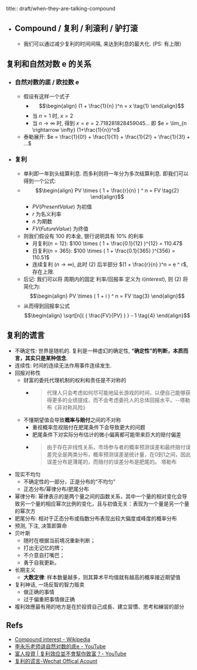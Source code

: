 title:: draft/when-they-are-talking-compound
- ## Compound / 复利 / 利滚利 / 驴打滚
  - 我们可以通过减少复利的时间间隔, 来达到利息的最大化. (PS: 有上限)
## 复利和自然对数 e 的关系
  - ### 自然对数的底 / 欧拉数 e
    - 假设有这样一个式子
      - $$\begin{align}  (1 + \frac{1}{n} )^n = x  \tag{1} \end{align}$$
      - 当 $n=1$ 时, $x=2$
      - 当 $n \rightarrow \infty$ 时, 得到 $x = e = 2.7 1828 1828 45 90 45 ...$ 即 $e = \lim_{n \rightarrow \infty} (1+\frac{1}{n})^n$
    - 泰勒展开: $e = \frac{1}{0!} + \frac{1}{1!} + \frac{1}{2!} + \frac{1}{3!} + ...$
  - ### 复利
    - 单利即一年到头结算利息. 而多利则将一年分为多次结算利息. 即我们可以得到一个公式:
    - $$\begin{align}  PV \times ( 1 + \frac{r}{n} ) ^ n = FV  \tag{2} \end{align}$$
      - $PV(Present Value)$ 为初值
      - $r$ 为名义利率
      - $n$ 为期数
      - $FV(Future Value)$ 为终值
    - 则我们假设有 100 的本金, 银行说明具有 $10\%$ 的利率
      - 月复利$(n=12)$: $100 \times ( 1 + \frac{0.1}{12} )^{12} = 110.47$
      - 日复利$(n=365)$: $100 \times ( 1 + \frac{0.1}{365} )^{356} = 110.51$
      - 连续复利 ($n \rightarrow \infty$), 此时 $(2)$ 后半部分 $(1 + \frac{r}{n} )^n = e ^ r$, 存在上限.
    - 后记: 我们可以将 周期内的固定 利率/回报率 定义为 $i(interest)$, 则 $(2)$ 将简化为:
      $$\begin{align}  PV \times ( 1 + i ) ^ n = FV \tag{3} \end{align}$$
    - 从而得到回报率公式
      $$\begin{align} \sqrt[n]{ ( \frac{FV}{PV} ) } - 1 \tag{4} \end{align}$$
## 复利的谎言
  - 不确定性: 世界是随机的. 复利是一种虚幻的确定性, **“确定性”的判断，本质而言，其实只是某种信念**.
  - 连续性: 时间的连续无法作用事件连续发生.
  - 回报对称性
    - 财富的委托代理机制的权利和责任是不对称的
      - > 代理人只会考虑如何尽可能地延长游戏的时间，以便自己能够获得更多的业绩提成，而不会考虑委托人的总体回报水平。--塔勒布《非对称风险》
    - 不懂期望值会导致**概率与赔付**之间的不对称
      - 重视概率忽视赔付在肥尾条件下会导致更大的问题
      - 肥尾条件下对实际分布估计的微小偏离都可能带来巨大的赔付偏差
      - > 由于存在非线性关系，市场参与者的概率预测误差和最终赔付误差完全是两类分布，概率预测误差是统计量，在0到1之间，因此误差分布是薄尾的，而赔付的误差分布是肥尾的。 塔勒布
  - 现实不均匀
    - 不确定性的一部分，正是分布的“不均匀”
    - 正态分布/幂律分布/肥尾分布
  - 幂律分布: 幂律表示的是两个量之间的函数关系，其中一个量的相对变化会导致另一个量的相应幂次比例的变化，且与初值无关：表现为一个量是另一个量的幂次方
  - 肥尾分布: 相对于正态分布或指数分布表现出较大偏度或峰度的概率分布
  - 预测, 下注, 决策即算命
  - 贝叶斯
    - 随时在根据当前境况重新判断；
    - 打出无记忆的牌；
    - 不介意自打嘴巴；
    - 勇于自我更新。
  - 长期主义
    - **大数定律**: 样本数量越多，则其算术平均值就有越高的概率接近期望值
  - 复利神话, 一场反智的智力贩卖
    - 做正确的事情
    - 过于偏重把事情做正确
  - 複利效應最有用的地方是在於投資自己成長、建立習慣、思考和練習的部分
## Refs
  - [Compound interest - Wikipedia](https://en.wikipedia.org/wiki/Compound_interest)
  - [李永乐老师讲自然对数的底e - YouTube](https://www.youtube.com/watch?v=2a6gDHfWQGA)
  - [富人投資 | 复利效应並不會幫你致富？- YouTube](https://www.youtube.com/watch?v=uiYxUU-ejRc)
  - [复利的谎言-Wechat Offical Acount](https://mp.weixin.qq.com/s/1pJSuOSrNIj4KPB0F8O54A)